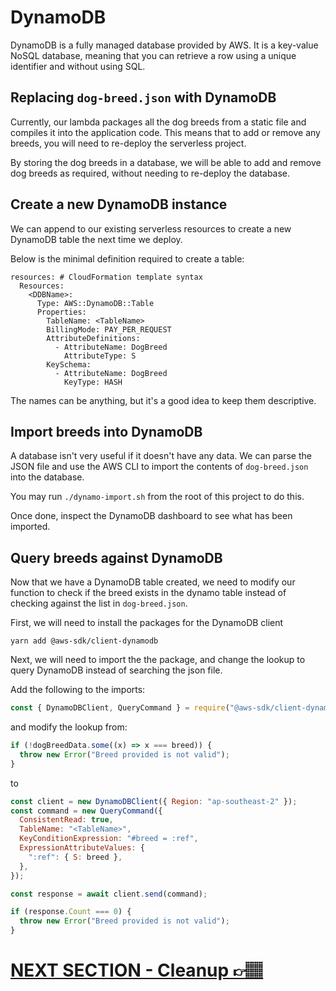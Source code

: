 # DynamoDB

DynamoDB is a fully managed database provided by AWS. It is a key-value NoSQL database, meaning that you can retrieve a
row using a unique identifier and without using SQL.

## Replacing `dog-breed.json` with DynamoDB

Currently, our lambda packages all the dog breeds from a static file and compiles it into the application code. This
means that to add or remove any breeds, you will need to re-deploy the serverless project.

By storing the dog breeds in a database, we will be able to add and remove dog breeds as required, without needing to
re-deploy the database.

## Create a new DynamoDB instance

We can append to our existing serverless resources to create a new DynamoDB table the next time we deploy.

Below is the minimal definition required to create a table:

```
resources: # CloudFormation template syntax
  Resources:
    <DDBName>:
      Type: AWS::DynamoDB::Table
      Properties:
        TableName: <TableName>
        BillingMode: PAY_PER_REQUEST
        AttributeDefinitions:
          - AttributeName: DogBreed
            AttributeType: S
        KeySchema:
          - AttributeName: DogBreed
            KeyType: HASH
```

The names can be anything, but it's a good idea to keep them descriptive.

## Import breeds into DynamoDB

A database isn't very useful if it doesn't have any data. We can parse the JSON file and use the AWS CLI to import the contents of `dog-breed.json` into the database.

You may run `./dynamo-import.sh` from the root of this project to do this.

Once done, inspect the DynamoDB dashboard to see what has been imported.

## Query breeds against DynamoDB

Now that we have a DynamoDB table created, we need to modify our function to check if the breed exists in the dynamo table instead of checking against the list in `dog-breed.json`.

First, we will need to install the packages for the DynamoDB client

```
yarn add @aws-sdk/client-dynamodb
```

Next, we will need to import the the package, and change the lookup to query DynamoDB instead of searching the json file.

Add the following to the imports:

```js
const { DynamoDBClient, QueryCommand } = require("@aws-sdk/client-dynamodb");
```

and modify the lookup from:

```js
if (!dogBreedData.some((x) => x === breed)) {
  throw new Error("Breed provided is not valid");
}
```

to

```js
const client = new DynamoDBClient({ Region: "ap-southeast-2" });
const command = new QueryCommand({
  ConsistentRead: true,
  TableName: "<TableName>",
  KeyConditionExpression: "#breed = :ref",
  ExpressionAttributeValues: {
    ":ref": { S: breed },
  },
});

const response = await client.send(command);

if (response.Count === 0) {
  throw new Error("Breed provided is not valid");
}
```

# [NEXT SECTION - Cleanup 👉🏽](../03.9-cleanup/03.9-cleanup.md)
